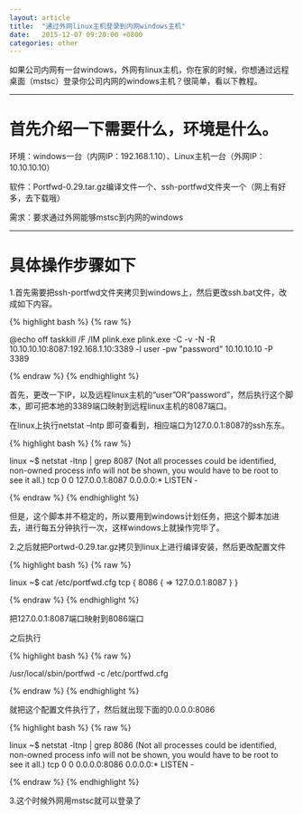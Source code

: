 ```yaml
---
layout: article
title:  "通过外网linux主机登录到内网windows主机"
date:   2015-12-07 09:20:00 +0800
categories: other
---
```


如果公司内网有一台windows，外网有linux主机，你在家的时候，你想通过远程桌面（mstsc）登录你公司内网的windows主机？很简单，看以下教程。


----------

# 首先介绍一下需要什么，环境是什么。 #

环境：windows一台（内网IP：192.168.1.10）、Linux主机一台（外网IP：10.10.10.10）

软件：Portfwd-0.29.tar.gz编译文件一个、ssh-portfwd文件夹一个（网上有好多，去下载哦）

需求：要求通过外网能够mstsc到内网的windows

----------

# 具体操作步骤如下 #

1.首先需要把ssh-portfwd文件夹拷贝到windows上，然后更改ssh.bat文件，改成如下内容。

{% highlight bash %}
{% raw %}

@echo off
taskkill /F /IM plink.exe
plink.exe -C  -v -N -R 10.10.10.10:8087:192.168.1.10:3389 -l user -pw "password"  10.10.10.10 -P 3389

{% endraw %}
{% endhighlight %}

首先，更改一下IP，以及远程linux主机的“user”OR“password”，然后执行这个脚本，即可把本地的3389端口映射到远程linux主机的8087端口。

在linux上执行netstat –lntp 即可查看到，相应端口为127.0.0.1:8087的ssh东东。

{% highlight bash %}
{% raw %}

linux ~$ netstat -ltnp | grep 8087
(Not all processes could be identified, non-owned process info
 will not be shown, you would have to be root to see it all.)
tcp        0      0 127.0.0.1:8087          0.0.0.0:*               LISTEN      - 

{% endraw %}
{% endhighlight %}

但是，这个脚本并不稳定的，所以要用到windows计划任务，把这个脚本加进去，进行每五分钟执行一次，这样windows上就操作完毕了。

2.之后就把Portwd-0.29.tar.gz拷贝到linux上进行编译安装，然后更改配置文件

{% highlight bash %}
{% raw %}

linux ~$ cat /etc/portfwd.cfg 
tcp { 8086
{ => 127.0.0.1:8087 } }

{% endraw %}
{% endhighlight %}

把127.0.0.1:8087端口映射到8086端口

之后执行

{% highlight bash %}
{% raw %}

/usr/local/sbin/portfwd -c /etc/portfwd.cfg

{% endraw %}
{% endhighlight %}

就把这个配置文件执行了，然后就出现下面的0.0.0.0:8086

{% highlight bash %}
{% raw %}

linux ~$ netstat -ltnp | grep 8086
(Not all processes could be identified, non-owned process info
 will not be shown, you would have to be root to see it all.)
tcp        0      0 0.0.0.0:8086            0.0.0.0:*               LISTEN      -  

{% endraw %}
{% endhighlight %}

3.这个时候外网用mstsc就可以登录了
